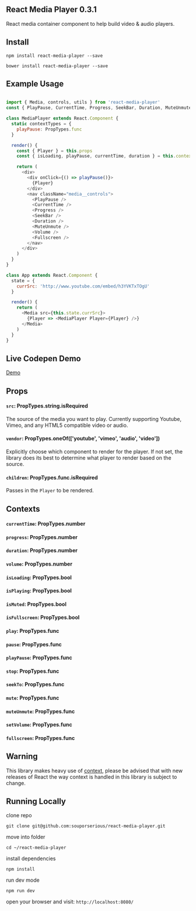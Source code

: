 ## React Media Player 0.3.1

React media container component to help build video & audio players.

## Install

`npm install react-media-player --save`

`bower install react-media-player --save`

## Example Usage

```js

import { Media, controls, utils } from 'react-media-player'
const { PlayPause, CurrentTime, Progress, SeekBar, Duration, MuteUnmute, Volume, Fullscreen } = controls

class MediaPlayer extends React.Component {
  static contextTypes = {
    playPause: PropTypes.func
  }

  render() {
    const { Player } = this.props
    const { isLoading, playPause, currentTime, duration } = this.context

    return (
      <div>
        <div onClick={() => playPause()}>
          {Player}
        </div>
        <nav className="media__controls">
          <PlayPause />
          <CurrentTime />
          <Progress />
          <SeekBar />
          <Duration />
          <MuteUnmute />
          <Volume />
          <Fullscreen />
        </nav>
      </div>
    )
  }
}

class App extends React.Component {
  state = {
    currSrc: 'http://www.youtube.com/embed/h3YVKTxTOgU'
  }

  render() {
    return (
      <Media src={this.state.currSrc}>
        {Player => <MediaPlayer Player={Player} />}
      </Media>
    )
  }
}
```

## Live Codepen Demo

[Demo](http://codepen.io/souporserious/pen/bpGyoy/)

## Props

#### `src`: PropTypes.string.isRequired

The source of the media you want to play. Currently supporting Youtube, Vimeo, and any HTML5 compatible video or audio.

#### `vendor`: PropTypes.oneOf(['youtube', 'vimeo', 'audio', 'video'])

Explicitly choose which component to render for the player. If not set, the library does its best to determine what player to render based on the source.

#### `children`: PropTypes.func.isRequired

Passes in the `Player` to be rendered.

## Contexts

#### `currentTime`: PropTypes.number

#### `progress`: PropTypes.number

#### `duration`: PropTypes.number

#### `volume`: PropTypes.number

#### `isLoading`: PropTypes.bool

#### `isPlaying`: PropTypes.bool

#### `isMuted`: PropTypes.bool

#### `isFullscreen`: PropTypes.bool

#### `play`: PropTypes.func

#### `pause`: PropTypes.func

#### `playPause`: PropTypes.func

#### `stop`: PropTypes.func

#### `seekTo`: PropTypes.func

#### `mute`: PropTypes.func

#### `muteUnmute`: PropTypes.func

#### `setVolume`: PropTypes.func

#### `fullscreen`: PropTypes.func

## Warning

This library makes heavy use of [context](https://facebook.github.io/react/docs/context.html), please be advised that with new releases of React the way context is handled in this library is subject to change.

## Running Locally

clone repo

`git clone git@github.com:souporserious/react-media-player.git`

move into folder

`cd ~/react-media-player`

install dependencies

`npm install`

run dev mode

`npm run dev`

open your browser and visit: `http://localhost:8080/`
